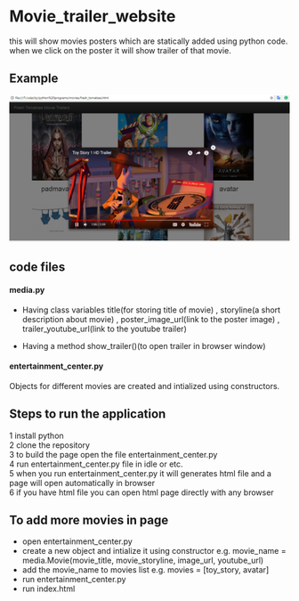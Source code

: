 # Movie_trailer_website
this will show movies posters which are statically added using python code. when we click on the poster it will show trailer of that movie.

## Example 
![screenshot of website](Capture.PNG)

## code files
#### media.py

* Having class variables title(for storing title of movie) , storyline(a short description about movie) , poster_image_url(link to the poster image) , trailer_youtube_url(link to the youtube trailer)

* Having a method show_trailer()(to open trailer in browser window)

#### entertainment_center.py

Objects for different movies are created and intialized using constructors.

## Steps to run the application
1 install python <br/>
2 clone the repository <br/>
3 to build the page open the file entertainment_center.py <br/>
4 run entertainment_center.py file in idle or etc. <br/>
5 when you run entertainment_center.py it will generates html file and a page will open automatically in browser <br/>
6 if you have html file you can open html page directly with any browser 

## To add more movies in page 

* open entertainment_center.py
* create a new object and intialize it using constructor e.g. movie_name = media.Movie(movie_title, movie_storyline, image_url, youtube_url)
* add the movie_name to movies list e.g. movies = [toy_story, avatar]
* run entertainment_center.py
* run index.html
